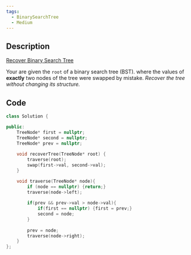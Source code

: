 ```yaml
---
tags:
  - BinarySearchTree
  - Medium
---
```


## Description
[Recover Binary Search Tree](https://leetcode.com/problems/recover-binary-search-tree/description/)

Your are given the `root` of a binary search tree (BST). where the values of **exactly** two nodes of the tree were swapped by mistake. _Recover the tree without changing its structure._

## Code
```cpp
class Solution {

public:
    TreeNode* first = nullptr;
    TreeNode* second = nullptr;
    TreeNode* prev = nullptr;
    
    void recoverTree(TreeNode* root) {
        traverse(root);
        swap(first->val, second->val);
    }

    void traverse(TreeNode* node){
        if (node == nullptr) {return;}
        traverse(node->left);
        
        if(prev && prev->val > node->val){
            if(first == nullptr) {first = prev;}
            second = node;
        }
  
        prev = node;
        traverse(node->right);
    }
};
```
